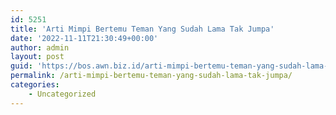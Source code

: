```yaml
---
id: 5251
title: 'Arti Mimpi Bertemu Teman Yang Sudah Lama Tak Jumpa'
date: '2022-11-11T21:30:49+00:00'
author: admin
layout: post
guid: 'https://bos.awn.biz.id/arti-mimpi-bertemu-teman-yang-sudah-lama-tak-jumpa/'
permalink: /arti-mimpi-bertemu-teman-yang-sudah-lama-tak-jumpa/
categories:
    - Uncategorized
---
```


